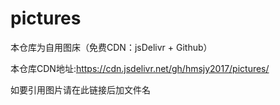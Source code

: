 # pictures
本仓库为自用图床（免费CDN：jsDelivr + Github）

本仓库CDN地址:https://cdn.jsdelivr.net/gh/hmsjy2017/pictures/

如要引用图片请在此链接后加文件名
